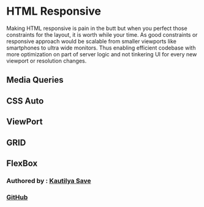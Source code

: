# HTML Responsive

Making HTML responsive is pain in the butt but when you perfect those constraints for the layout, it is worth while your time.
As good constraints or responsive approach would be scalable from smaller viewports like smartphones to ultra wide monitors.
Thus enabling efficient codebase with more optimization on part of server logic and not tinkering UI for every new viewport or resolution changes.


## Media Queries 

## CSS Auto 


## ViewPort

## GRID


## FlexBox




### Authored by : [Kautilya Save](https://sensehack.github.io/)

### [GitHub](https://github.com/SensehacK)